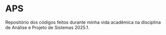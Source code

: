 # APS
Repositório dos códigos feitos durante minha vida acadêmica na disciplina de Análise e Projeto de Sistemas 2025.1.
